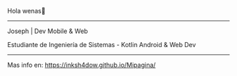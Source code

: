 Hola wenas👋

________________________________________________

Joseph | Dev Mobile & Web

Estudiante de Ingeniería de Sistemas - Kotlin Android & Web Dev

________________________________________________

Mas info en: https://inksh4dow.github.io/Mipagina/
